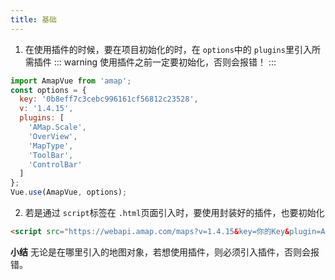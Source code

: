 ```yaml
---
title: 基础
---
```

1. 在使用插件的时候，要在项目初始化的时，在 `options`中的 `plugins`里引入所需插件
::: warning 
使用插件之前一定要初始化，否则会报错！
:::

```javaScript
import AmapVue from 'amap';
const options = {
  key: '0b8eff7c3cebc996161cf56812c23528',
  v: '1.4.15',
  plugins: [
    'AMap.Scale',
    'OverView',
    'MapType',
    'ToolBar',
    'ControlBar'
  ]
};
Vue.use(AmapVue, options);
```
2. 若是通过 `script`标签在 `.html`页面引入时，要使用封装好的插件，也要初始化
```html
<script src="https://webapi.amap.com/maps?v=1.4.15&key=你的Key&plugin=AMap.Geocoder,AMap.PlaceSearch,AMap.RoadInfoSearch,AMap.DistrictSearch,AMap.Autocomplete"></script> 
```

**小结**
无论是在哪里引入的地图对象，若想使用插件，则必须引入插件，否则会报错。